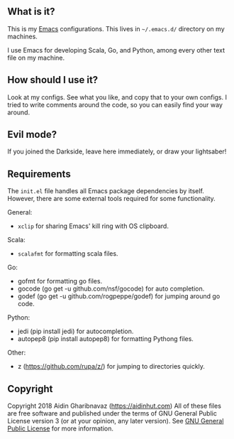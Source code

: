 What is it?
-----------
This is my [Emacs](https://www.gnu.org/software/emacs/) configurations. This lives in `~/.emacs.d/` directory on my machines.

I use Emacs for developing Scala, Go, and Python, among every other text file on my machine.

How should I use it?
--------------------
Look at my configs. See what you like, and copy that to your own configs. I tried to write comments around the code, so you can easily find your way around.

Evil mode?
----------
If you joined the Darkside, leave here immediately, or draw your lightsaber!

Requirements
------------
The `init.el` file handles all Emacs package dependencies by itself. However, there are some external tools required for some functionality.

General:
* `xclip` for sharing Emacs' kill ring with OS clipboard.

Scala:
* `scalafmt` for formatting scala files.

Go:
* gofmt for formatting go files.
* gocode (go get -u github.com/nsf/gocode) for auto completion.
* godef (go get -u github.com/rogpeppe/godef) for jumping around go code.

Python:
* jedi (pip install jedi) for autocompletion.
* autopep8 (pip install autopep8) for formatting Pythong files.

Other:
* z (https://github.com/rupa/z/) for jumping to directories quickly.

Copyright
---------
Copyright 2018 Aidin Gharibnavaz (https://aidinhut.com)
All of these files are free software and published under the terms of GNU General Public License version 3 (or at your opinion, any later version).
See [GNU General Public License](https://www.gnu.org/licenses/gpl-3.0.en.html) for more information.
